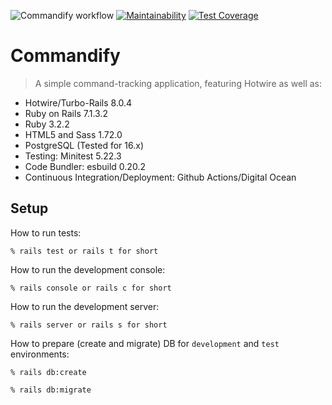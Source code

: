 ![Commandify workflow](https://github.com/tflem/commandify/actions/workflows/commandify.yml/badge.svg)
[![Maintainability](https://api.codeclimate.com/v1/badges/ad6f512e00fb715e6db2/maintainability)](https://codeclimate.com/github/tflem/commandify/maintainability)
[![Test Coverage](https://api.codeclimate.com/v1/badges/ad6f512e00fb715e6db2/test_coverage)](https://codeclimate.com/github/tflem/commandify/test_coverage)

# Commandify

> A simple command-tracking application, featuring Hotwire as well as:

- Hotwire/Turbo-Rails 8.0.4
- Ruby on Rails 7.1.3.2
- Ruby 3.2.2
- HTML5 and Sass 1.72.0
- PostgreSQL (Tested for 16.x)
- Testing: Minitest 5.22.3
- Code Bundler: esbuild 0.20.2
- Continuous Integration/Deployment: Github Actions/Digital Ocean

## Setup

How to run tests:

```
% rails test or rails t for short
```

How to run the development console:

```
% rails console or rails c for short
```

How to run the development server:

```
% rails server or rails s for short
```

How to prepare (create and migrate) DB for `development` and `test` environments:

```
% rails db:create

% rails db:migrate
```
